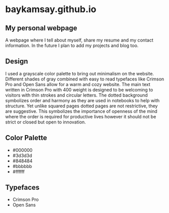 # baykamsay.github.io
## My personal webpage
A webpage where I tell about myself, share my resume and my contact information. In the future I plan to add my projects and blog too.
## Design
I used a grayscale color palette to bring out minimalism on the website. Different shades of gray combined with easy to read typefaces like Crimson Pro and Open Sans allow for a warm and cozy website. The main text written in Crimson Pro with 400 weight is designed to be welcoming to visitors with thin strokes and circular letters. The dotted background symbolizes order and harmony as they are used in notebooks to help with structure. Yet unlike squared pages dotted pages are not restrictive, they are suggestive. This symbolizes the importance of openness of the mind where the order is required for productive lives however it should not be strict or closed but open to innovation.
## Color Palette
- #000000
- #3d3d3d
- #848484
- #bbbbbb
- #ffffff
## Typefaces
- Crimson Pro
- Open Sans
